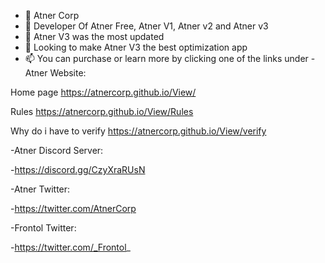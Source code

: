 - 👋 Atner Corp
- 👀 Developer Of Atner Free, Atner V1, Atner v2 and Atner v3
- 🌱 Atner V3 was the most updated
- 💞️ Looking to make Atner V3 the best optimization app
- 📫 You can purchase or learn more by clicking one of the links under
-Atner Website:
 
Home page  https://atnercorp.github.io/View/

  Rules  https://atnercorp.github.io/View/Rules

  Why do i have to verify  https://atnercorp.github.io/View/verify

-Atner Discord Server:

-https://discord.gg/CzyXraRUsN

-Atner Twitter:

-https://twitter.com/AtnerCorp

-Frontol Twitter:

-https://twitter.com/_Frontol_ 


<!---
AtnerCorp/AtnerCorp is a ✨ special ✨ repository because its `README.md` (this file) appears on your GitHub profile.
You can click the Preview link to take a look at your changes.
--->
